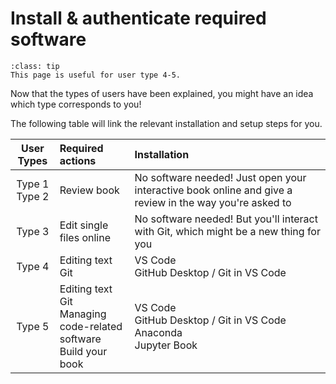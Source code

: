 # Install & authenticate required software

```{admonition} User types
:class: tip
This page is useful for user type 4-5.
```

Now that the types of users have been explained, you might have an idea which type corresponds to you! 

The following table will link the relevant installation and setup steps for you.

|User Types|Required actions|<div style="width:200px">Installation</div>|
|:---:|:---|:---|
| Type 1<br>Type 2 | Review book | No software needed! Just open your interactive book online and give a review in the way you're asked to | 
| Type 3 |  Edit single files online | No software needed! But you'll interact with Git, which might be a new thing for you |
| Type 4 | Editing text<br>Git| VS Code<br>GitHub Desktop / Git in VS Code    |
| Type 5 |  Editing text<br>Git<br>Managing code-related software<br>Build your book | VS Code<br>GitHub Desktop / Git in VS Code<br>Anaconda<br>Jupyter Book |
